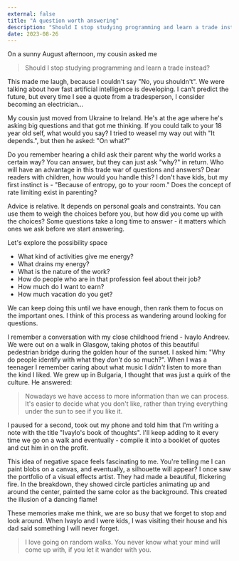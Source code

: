 ```yaml
---
external: false
title: "A question worth answering"
description: "Should I stop studying programming and learn a trade instead?."
date: 2023-08-26
---
```


On a sunny August afternoon, my cousin asked me 

>Should I stop studying programming and learn a trade instead?

This made me laugh, because I couldn't say "No, you shouldn't". We were talking about how fast artificial intelligence is developing. I can't predict the future, but every time I see a quote from a tradesperson, I consider becoming an electrician...

My cousin just moved from Ukraine to Ireland. He's at the age where he's asking big questions and that got me thinking. If you could talk to your 18 year old self, what would you say? I tried to weasel my way out with "It depends.", but then he asked: "On what?"

Do you remember hearing a child ask their parent why the world works a certain way? You can answer, but they can just ask "why?" in return. Who will have an advantage in this trade war of questions and answers? Dear readers with children, how would you handle this? I don't have kids, but my first instinct is - "Because of entropy, go to your room." Does the concept of rate limiting exist in parenting? 

Advice is relative. It depends on personal goals and constraints. You can use them to weigh the choices before you, but how did you come up with the choices? Some questions take a long time to answer - it matters which ones we ask before we start answering.

Let's explore the possibility space
- What kind of activities give me energy?
- What drains my energy?
- What is the nature of the work?
- How do people who are in that profession feel about their job?
- How much do I want to earn?
- How much vacation do you get?

We can keep doing this until we have enough, then rank them to focus on the important ones. I think of this process as wandering around looking for questions.

I remember a conversation with my close childhood friend - Ivaylo Andreev.  We were out on a walk in Glasgow, taking photos of this beautiful pedestrian bridge during the golden hour of the sunset. I asked him: "Why do people identify with what they *don't* do so much?".  When I was a teenager I remember caring about what music I *didn't* listen to more than the kind I liked. We grew up in Bulgaria, I thought that was just a quirk of the culture. He answered:

> Nowadays we have access to more information than we can process. It's easier to decide what you don't like, rather than trying everything under the sun to see if you like it. 

I paused for a second, took out my phone and told him that I'm writing a note with the title "Ivaylo's book of thoughts". I'll keep adding to it every time we go on a walk and eventually - compile it into a booklet of quotes and cut him in on the profit. 

This idea of negative space feels fascinating to me. You're telling me I can paint blobs on a canvas, and eventually, a silhouette will appear? I once saw the portfolio of a visual effects artist. They had made a beautiful, flickering fire. In the breakdown, they showed circle particles animating up and around the center, painted the same color as the background. This created the illusion of a dancing flame!

These memories make me think, we are so busy that we forget to stop and look around. When Ivaylo and I were kids, I was visiting their house and his dad said something I will never forget.

> I love going on random walks. 
> You never know what your mind will come up with, if you let it wander with you.
